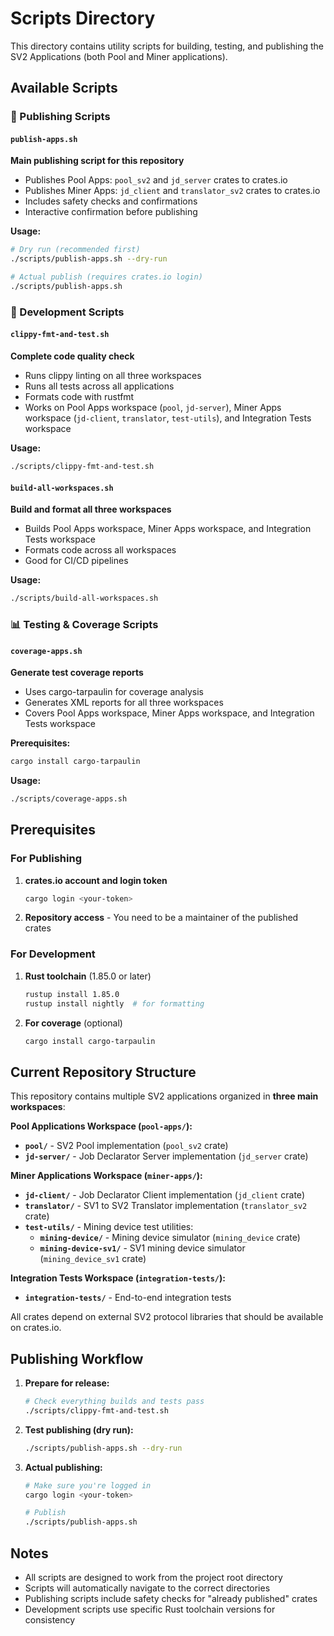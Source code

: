 # Scripts Directory

This directory contains utility scripts for building, testing, and publishing the SV2 Applications (both Pool and Miner applications).

## Available Scripts

### 🚀 Publishing Scripts

#### `publish-apps.sh`
**Main publishing script for this repository**
- Publishes Pool Apps: `pool_sv2` and `jd_server` crates to crates.io
- Publishes Miner Apps: `jd_client` and `translator_sv2` crates to crates.io
- Includes safety checks and confirmations
- Interactive confirmation before publishing

**Usage:**
```bash
# Dry run (recommended first)
./scripts/publish-apps.sh --dry-run

# Actual publish (requires crates.io login)
./scripts/publish-apps.sh
```

### 🔧 Development Scripts

#### `clippy-fmt-and-test.sh`
**Complete code quality check**
- Runs clippy linting on all three workspaces
- Runs all tests across all applications
- Formats code with rustfmt
- Works on Pool Apps workspace (`pool`, `jd-server`), Miner Apps workspace (`jd-client`, `translator`, `test-utils`), and Integration Tests workspace

**Usage:**
```bash
./scripts/clippy-fmt-and-test.sh
```

#### `build-all-workspaces.sh`
**Build and format all three workspaces**
- Builds Pool Apps workspace, Miner Apps workspace, and Integration Tests workspace
- Formats code across all workspaces
- Good for CI/CD pipelines

**Usage:**
```bash
./scripts/build-all-workspaces.sh
```



### 📊 Testing & Coverage Scripts

#### `coverage-apps.sh`
**Generate test coverage reports**
- Uses cargo-tarpaulin for coverage analysis
- Generates XML reports for all three workspaces
- Covers Pool Apps workspace, Miner Apps workspace, and Integration Tests workspace

**Prerequisites:**
```bash
cargo install cargo-tarpaulin
```

**Usage:**
```bash
./scripts/coverage-apps.sh
```

## Prerequisites

### For Publishing
1. **crates.io account and login token**
   ```bash
   cargo login <your-token>
   ```

2. **Repository access** - You need to be a maintainer of the published crates

### For Development
1. **Rust toolchain** (1.85.0 or later)
   ```bash
   rustup install 1.85.0
   rustup install nightly  # for formatting
   ```

2. **For coverage** (optional)
   ```bash
   cargo install cargo-tarpaulin
   ```

## Current Repository Structure

This repository contains multiple SV2 applications organized in **three main workspaces**:

**Pool Applications Workspace (`pool-apps/`):**
- **`pool/`** - SV2 Pool implementation (`pool_sv2` crate)
- **`jd-server/`** - Job Declarator Server implementation (`jd_server` crate)

**Miner Applications Workspace (`miner-apps/`):**
- **`jd-client/`** - Job Declarator Client implementation (`jd_client` crate)
- **`translator/`** - SV1 to SV2 Translator implementation (`translator_sv2` crate)
- **`test-utils/`** - Mining device test utilities:
  - **`mining-device/`** - Mining device simulator (`mining_device` crate)
  - **`mining-device-sv1/`** - SV1 mining device simulator (`mining_device_sv1` crate)

**Integration Tests Workspace (`integration-tests/`):**
- **`integration-tests/`** - End-to-end integration tests

All crates depend on external SV2 protocol libraries that should be available on crates.io.

## Publishing Workflow

1. **Prepare for release:**
   ```bash
   # Check everything builds and tests pass
   ./scripts/clippy-fmt-and-test.sh
   ```

2. **Test publishing (dry run):**
   ```bash
   ./scripts/publish-apps.sh --dry-run
   ```

3. **Actual publishing:**
   ```bash
   # Make sure you're logged in
   cargo login <your-token>
   
   # Publish
   ./scripts/publish-apps.sh
   ```

## Notes

- All scripts are designed to work from the project root directory
- Scripts will automatically navigate to the correct directories
- Publishing scripts include safety checks for "already published" crates
- Development scripts use specific Rust toolchain versions for consistency 